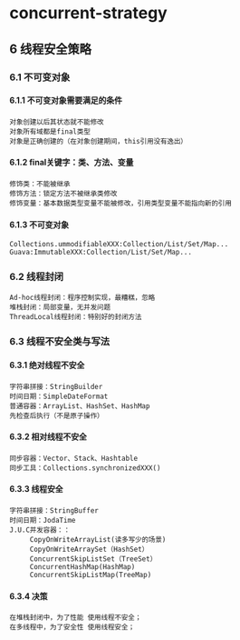 # concurrent-strategy

## 6 线程安全策略

### 6.1 不可变对象

#### 6.1.1 不可变对象需要满足的条件
    对象创建以后其状态就不能修改
    对象所有域都是final类型
    对象是正确创建的（在对象创建期间，this引用没有逸出）

#### 6.1.2 final关键字：类、方法、变量
    修饰类：不能被继承
    修饰方法：锁定方法不被继承类修改
    修饰变量：基本数据类型变量不能被修改，引用类型变量不能指向新的引用

#### 6.1.3 不可变对象
    Collections.ummodifiableXXX:Collection/List/Set/Map...
    Guava:ImmutableXXX:Collection/List/Set/Map...
    
### 6.2 线程封闭

    Ad-hoc线程封闭：程序控制实现，最糟糕，忽略
    堆栈封闭：局部变量，无并发问题
    ThreadLocal线程封闭：特别好的封闭方法
    
### 6.3 线程不安全类与写法

#### 6.3.1 绝对线程不安全
    字符串拼接：StringBuilder
    时间日期：SimpleDateFormat
    普通容器：ArrayList、HashSet、HashMap
    先检查后执行（不是原子操作）
#### 6.3.2 相对线程不安全
    同步容器：Vector、Stack、Hashtable
    同步工具：Collections.synchronizedXXX()
    
#### 6.3.3 线程安全
    字符串拼接：StringBuffer
    时间日期：JodaTime
    J.U.C并发容器：：
         CopyOnWriteArrayList(读多写少的场景)
         CopyOnWriteArraySet（HashSet）
         ConcurrentSkipListSet（TreeSet）
         ConcurrentHashMap(HashMap)
         ConcurrentSkipListMap(TreeMap)
    
#### 6.3.4 决策
    在堆栈封闭中，为了性能 使用线程不安全； 
    在多线程中，为了安全性 使用线程安全；

